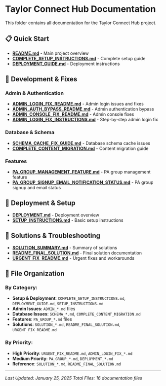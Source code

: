 # Taylor Connect Hub Documentation

This folder contains all documentation for the Taylor Connect Hub project.

## 📋 Quick Start

- **[README.md](./README.md)** - Main project overview
- **[COMPLETE_SETUP_INSTRUCTIONS.md](./COMPLETE_SETUP_INSTRUCTIONS.md)** - Complete setup guide
- **[DEPLOYMENT_GUIDE.md](./DEPLOYMENT_GUIDE.md)** - Deployment instructions

## 🔧 Development & Fixes

### Admin & Authentication
- **[ADMIN_LOGIN_FIX_README.md](./ADMIN_LOGIN_FIX_README.md)** - Admin login issues and fixes
- **[ADMIN_AUTH_BYPASS_README.md](./ADMIN_AUTH_BYPASS_README.md)** - Admin authentication bypass
- **[ADMIN_CONSOLE_FIX_README.md](./ADMIN_CONSOLE_FIX_README.md)** - Admin console fixes
- **[ADMIN_LOGIN_FIX_INSTRUCTIONS.md](./ADMIN_LOGIN_FIX_INSTRUCTIONS.md)** - Step-by-step admin login fix

### Database & Schema
- **[SCHEMA_CACHE_FIX_GUIDE.md](./SCHEMA_CACHE_FIX_GUIDE.md)** - Database schema cache issues
- **[COMPLETE_CONTENT_MIGRATION.md](./COMPLETE_CONTENT_MIGRATION.md)** - Content migration guide

### Features
- **[PA_GROUP_MANAGEMENT_FEATURE.md](./PA_GROUP_MANAGEMENT_FEATURE.md)** - PA group management feature
- **[PA_GROUP_SIGNUP_EMAIL_NOTIFICATION_STATUS.md](./PA_GROUP_SIGNUP_EMAIL_NOTIFICATION_STATUS.md)** - PA group signup and email status

## 🚀 Deployment & Setup

- **[DEPLOYMENT.md](./DEPLOYMENT.md)** - Deployment overview
- **[SETUP_INSTRUCTIONS.md](./SETUP_INSTRUCTIONS.md)** - Basic setup instructions

## 📝 Solutions & Troubleshooting

- **[SOLUTION_SUMMARY.md](./SOLUTION_SUMMARY.md)** - Summary of solutions
- **[README_FINAL_SOLUTION.md](./README_FINAL_SOLUTION.md)** - Final solution documentation
- **[URGENT_FIX_README.md](./URGENT_FIX_README.md)** - Urgent fixes and workarounds

## 📁 File Organization

### By Category:
- **Setup & Deployment**: `COMPLETE_SETUP_INSTRUCTIONS.md`, `DEPLOYMENT_GUIDE.md`, `SETUP_INSTRUCTIONS.md`
- **Admin Issues**: `ADMIN_*.md` files
- **Database Issues**: `SCHEMA_*.md`, `COMPLETE_CONTENT_MIGRATION.md`
- **Features**: `PA_GROUP_*.md` files
- **Solutions**: `SOLUTION_*.md`, `README_FINAL_SOLUTION.md`, `URGENT_FIX_README.md`

### By Priority:
- **High Priority**: `URGENT_FIX_README.md`, `ADMIN_LOGIN_FIX_*.md`
- **Medium Priority**: `PA_GROUP_*.md`, `DEPLOYMENT_*.md`
- **Reference**: `SOLUTION_*.md`, `README_FINAL_SOLUTION.md`

---
*Last Updated: January 25, 2025*
*Total Files: 16 documentation files*
